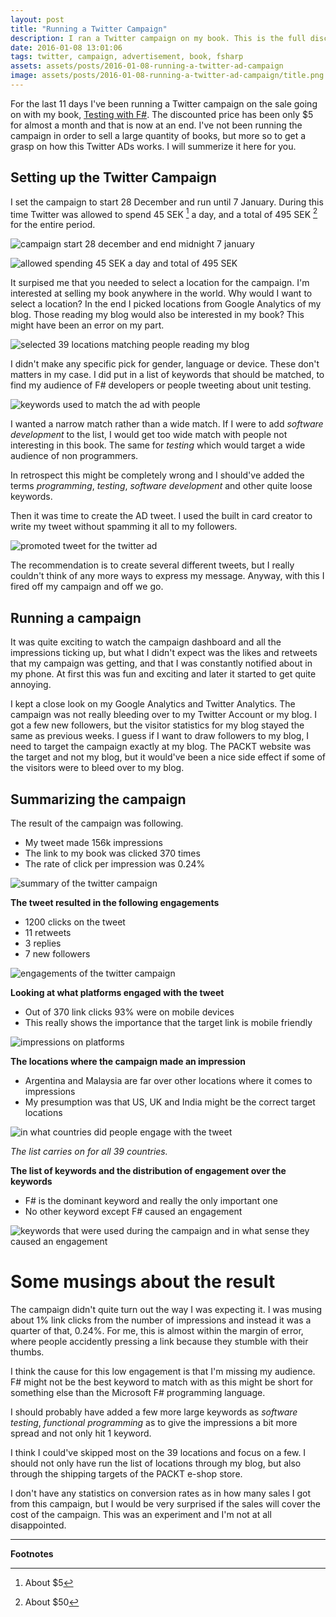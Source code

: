 ```yaml
---
layout: post
title: "Running a Twitter Campaign"
description: I ran a Twitter campaign on my book. This is the full disclosure on how it was setup, the results and what I could've done differently to get a better engagement rate.
date: 2016-01-08 13:01:06
tags: twitter, campaign, advertisement, book, fsharp
assets: assets/posts/2016-01-08-running-a-twitter-ad-campaign
image: assets/posts/2016-01-08-running-a-twitter-ad-campaign/title.png
---
```


For the last 11 days I've been running a Twitter campaign on the sale going on with my book, [Testing with F#](https://www.packtpub.com/application-development/testing-f). The discounted price has been only $5 for almost a month and that is now at an end. I've not been running the campaign in order to sell a large quantity of books, but more so to get a grasp on how this Twitter ADs works. I will summerize it here for you.

## Setting up the Twitter Campaign

I set the campaign to start 28 December and run until 7 January. During this time Twitter was allowed to spend 45 SEK [^1] a day, and a total of 495 SEK [^2] for the entire period.

![campaign start 28 december and end midnight 7 january](/assets/posts/2016-01-08-running-a-twitter-ad-campaign/title.jpg/time.png)

![allowed spending 45 SEK a day and total of 495 SEK](/assets/posts/2016-01-08-running-a-twitter-ad-campaign/budget.png)

It surpised me that you needed to select a location for the campaign. I'm interested at selling my book anywhere in the world. Why would I want to select a location? In the end I picked locations from Google Analytics of my blog. Those reading my blog would also be interested in my book? This might have been an error on my part.

![selected 39 locations matching people reading my blog](/assets/posts/2016-01-08-running-a-twitter-ad-campaign/locations.png)

I didn't make any specific pick for gender, language or device. These don't matters in my case. I did put in a list of keywords that should be matched, to find my audience of F# developers or people tweeting about unit testing.

![keywords used to match the ad with people](/assets/posts/2016-01-08-running-a-twitter-ad-campaign/keywords.png)

I wanted a narrow match rather than a wide match. If I were to add _software development_ to the list, I would get too wide match with people not interesting in this book. The same for _testing_ which would target a wide audience of non programmers.

In retrospect this might be completely wrong and I should've added the terms _programming_, _testing_, _software development_ and other quite loose keywords.

Then it was time to create the AD tweet. I used the built in card creator to write my tweet without spamming it all to my followers.

![promoted tweet for the twitter ad](/assets/posts/2016-01-08-running-a-twitter-ad-campaign/tweet.png)

The recommendation is to create several different tweets, but I really couldn't think of any more ways to express my message. Anyway, with this I fired off my campaign and off we go.

## Running a campaign

It was quite exciting to watch the campaign dashboard and all the impressions ticking up, but what I didn't expect was the likes and retweets that my campaign was getting, and that I was constantly notified about in my phone. At first this was fun and exciting and later it started to get quite annoying.

I kept a close look on my Google Analytics and Twitter Analytics. The campaign was not really bleeding over to my Twitter Account or my blog. I got a few new followers, but the visitor statistics for my blog stayed the same as previous weeks. I guess if I want to draw followers to my blog, I need to target the campaign exactly at my blog. The PACKT website was the target and not my blog, but it would've been a nice side effect if some of the visitors were to bleed over to my blog.

## Summarizing the campaign 

The result of the campaign was following.

* My tweet made 156k impressions
* The link to my book was clicked 370 times
* The rate of click per impression was 0.24%

![summary of the twitter campaign](/assets/posts/2016-01-08-running-a-twitter-ad-campaign/summary.png)

**The tweet resulted in the following engagements**

* 1200 clicks on the tweet
* 11 retweets
* 3 replies
* 7 new followers

![engagements of the twitter campaign](/assets/posts/2016-01-08-running-a-twitter-ad-campaign/engagements.png)

**Looking at what platforms engaged with the tweet**

* Out of 370 link clicks 93% were on mobile devices
* This really shows the importance that the target link is mobile friendly

![impressions on platforms](/assets/posts/2016-01-08-running-a-twitter-ad-campaign/platforms.png)

**The locations where the campaign made an impression**

* Argentina and Malaysia are far over other locations where it comes to impressions
* My presumption was that US, UK and India might be the correct target locations

![in what countries did people engage with the tweet](/assets/posts/2016-01-08-running-a-twitter-ad-campaign/locations_result.png)

_The list carries on for all 39 countries._

**The list of keywords and the distribution of engagement over the keywords**

* F# is the dominant keyword and really the only important one
* No other keyword except F# caused an engagement

![keywords that were used during the campaign and in what sense they caused an engagement](/assets/posts/2016-01-08-running-a-twitter-ad-campaign/keywords_result.png)

# Some musings about the result

The campaign didn't quite turn out the way I was expecting it. I was musing about 1% link clicks from the number of impressions and instead it was a quarter of that, 0.24%. For me, this is almost within the margin of error, where people accidently pressing a link because they stumble with their thumbs.

I think the cause for this low engagement is that I'm missing my audience. F# might not be the best keyword to match with as this might be short for something else than the Microsoft F# programming language.

I should probably have added a few more large keywords as _software testing_, _functional programming_ as to give the impressions a bit more spread and not only hit 1 keyword.

I think I could've skipped most on the 39 locations and focus on a few. I should not only have run the list of locations through my blog, but also through the shipping targets of the PACKT e-shop store.

I don't have any statistics on conversion rates as in how many sales I got from this campaign, but I would be very surprised if the sales will cover the cost of the campaign. This was an experiment and I'm not at all disappointed.

---
**Footnotes**

[^1]: About $5
[^2]: About $50


